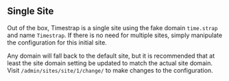 ## Single Site

Out of the box, Timestrap is a single site using the fake domain `time.strap`
and name `Timestrap`. If there is no need for multiple sites, simply 
manipulate the configuration for this initial site.

Any domain will fall back to the default site, but it is recommended that at 
least the site domain setting be updated to match the actual site domain. 
Visit  `/admin/sites/site/1/change/` to make changes to the configuration.
